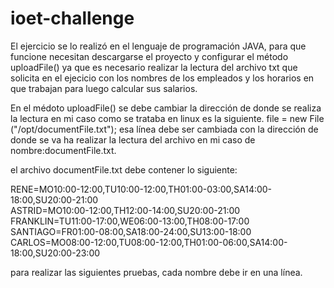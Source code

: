 # ioet-challenge

El ejercicio se lo realizó en el lenguaje de programación JAVA, para que funcione necesitan descargarse el proyecto y 
configurar el método uploadFile() ya que es necesario realizar la lectura del archivo txt que solicita en el ejecicio con los 
nombres de los empleados y los horarios en que trabajan para luego calcular sus salarios.

En el médoto uploadFile() se debe cambiar la dirección de donde se realiza la lectura en mi caso como se trataba en linux es la siguiente.
file = new File ("/opt/documentFile.txt");
esa línea debe ser cambiada con la dirección de donde se va ha realizar la lectura del archivo en mi caso de nombre:documentFile.txt.

el archivo documentFile.txt debe contener lo siguiente:

RENE=MO10:00-12:00,TU10:00-12:00,TH01:00-03:00,SA14:00-18:00,SU20:00-21:00<br/>
ASTRID=MO10:00-12:00,TH12:00-14:00,SU20:00-21:00<br/>
FRANKLIN=TU11:00-17:00,WE06:00-13:00,TH08:00-17:00<br/>
SANTIAGO=FR01:00-08:00,SA18:00-24:00,SU13:00-18:00<br/>
CARLOS=MO08:00-12:00,TU08:00-12:00,TH01:00-06:00,SA14:00-18:00,SU20:00-23:00

para realizar las siguientes pruebas, cada nombre debe ir en una línea. 
